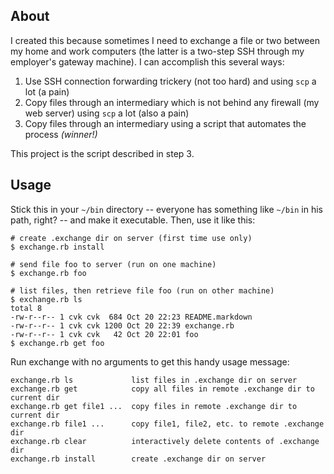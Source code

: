## About

I created this because sometimes I need to exchange a file or two between my
home and work computers (the latter is a two-step SSH through my employer's
gateway machine). I can accomplish this several ways:

1. Use SSH connection forwarding trickery (not too hard) and using `scp` a lot
   (a pain)
2. Copy files through an intermediary which is not behind any firewall (my web
   server) using `scp` a lot (also a pain)
3. Copy files through an intermediary using a script that automates the process *(winner!)*

This project is the script described in step 3.

## Usage

Stick this in your `~/bin` directory -- everyone has something like `~/bin` in his path, right? -- and make it executable. Then, use it like this:

    # create .exchange dir on server (first time use only)
    $ exchange.rb install

    # send file foo to server (run on one machine)
    $ exchange.rb foo

    # list files, then retrieve file foo (run on other machine)
    $ exchange.rb ls
    total 8
    -rw-r--r-- 1 cvk cvk  684 Oct 20 22:23 README.markdown
    -rw-r--r-- 1 cvk cvk 1200 Oct 20 22:39 exchange.rb
    -rw-r--r-- 1 cvk cvk   42 Oct 20 22:01 foo
    $ exchange.rb get foo

Run exchange with no arguments to get this handy usage message:

    exchange.rb ls             list files in .exchange dir on server
    exchange.rb get            copy all files in remote .exchange dir to current dir
    exchange.rb get file1 ...  copy files in remote .exchange dir to current dir
    exchange.rb file1 ...      copy file1, file2, etc. to remote .exchange dir  
    exchange.rb clear          interactively delete contents of .exchange dir
    exchange.rb install        create .exchange dir on server
